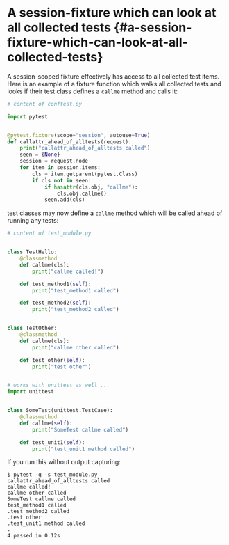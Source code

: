 # A session-fixture which can look at all collected tests {#a-session-fixture-which-can-look-at-all-collected-tests}

A session-scoped fixture effectively has access to all collected test items. Here is an example of a fixture function which walks all collected tests and looks if their test class defines a `callme` method and calls it:

```python
# content of conftest.py

import pytest


@pytest.fixture(scope="session", autouse=True)
def callattr_ahead_of_alltests(request):
    print("callattr_ahead_of_alltests called")
    seen = {None}
    session = request.node
    for item in session.items:
        cls = item.getparent(pytest.Class)
        if cls not in seen:
            if hasattr(cls.obj, "callme"):
                cls.obj.callme()
            seen.add(cls)
```

test classes may now define a `callme` method which will be called ahead of running any tests:

```python
# content of test_module.py


class TestHello:
    @classmethod
    def callme(cls):
        print("callme called!")

    def test_method1(self):
        print("test_method1 called")

    def test_method2(self):
        print("test_method2 called")


class TestOther:
    @classmethod
    def callme(cls):
        print("callme other called")

    def test_other(self):
        print("test other")


# works with unittest as well ...
import unittest


class SomeTest(unittest.TestCase):
    @classmethod
    def callme(self):
        print("SomeTest callme called")

    def test_unit1(self):
        print("test_unit1 method called")
```

If you run this without output capturing:

```shell
$ pytest -q -s test_module.py
callattr_ahead_of_alltests called
callme called!
callme other called
SomeTest callme called
test_method1 called
.test_method2 called
.test other
.test_unit1 method called
.
4 passed in 0.12s
```
